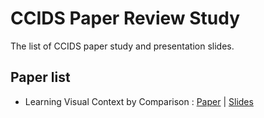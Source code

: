 # CCIDS Paper Review Study
The list of CCIDS paper study and presentation slides.


## Paper list

- Learning Visual Context by Comparison : [Paper](https://arxiv.org/abs/2007.07506) | [Slides](https://www.slideshare.net/DongminChoi6/review-learning-visual-context-by-comparison-cdm)
